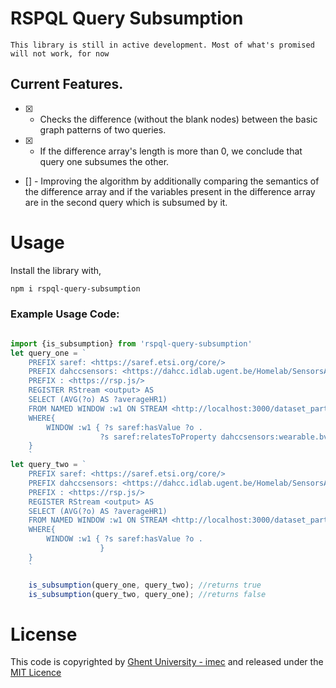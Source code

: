 # RSPQL Query Subsumption

`This library is still in active development. Most of what's promised will not work, for now`

## Current Features.

- [x] - Checks the difference (without the blank nodes) between the basic graph patterns of two queries.
- [x] - If the difference array's length is more than 0, we conclude that query one subsumes the other.
- [] -  Improving the algorithm by additionally comparing the semantics of the difference array and if the variables present in the difference array are in the second query which is subsumed by it.

# Usage

Install the library with,

```bash
npm i rspql-query-subsumption
```
### Example Usage Code:
```typescript

import {is_subsumption} from 'rspql-query-subsumption'
let query_one = `
    PREFIX saref: <https://saref.etsi.org/core/> 
    PREFIX dahccsensors: <https://dahcc.idlab.ugent.be/Homelab/SensorsAndActuators/>
    PREFIX : <https://rsp.js/>
    REGISTER RStream <output> AS
    SELECT (AVG(?o) AS ?averageHR1)
    FROM NAMED WINDOW :w1 ON STREAM <http://localhost:3000/dataset_participant1/data/> [RANGE 10 STEP 2]
    WHERE{
        WINDOW :w1 { ?s saref:hasValue ?o .
                    ?s saref:relatesToProperty dahccsensors:wearable.bvp .}
    }
    `
let query_two = `
    PREFIX saref: <https://saref.etsi.org/core/> 
    PREFIX dahccsensors: <https://dahcc.idlab.ugent.be/Homelab/SensorsAndActuators/>
    PREFIX : <https://rsp.js/>
    REGISTER RStream <output> AS
    SELECT (AVG(?o) AS ?averageHR1)
    FROM NAMED WINDOW :w1 ON STREAM <http://localhost:3000/dataset_participant1/data/> [RANGE 10 STEP 2]
    WHERE{
        WINDOW :w1 { ?s saref:hasValue ?o .
                    }
    }
    `

    is_subsumption(query_one, query_two); //returns true
    is_subsumption(query_two, query_one); //returns false
```

# License

This code is copyrighted by [Ghent University - imec](https://www.ugent.be/ea/idlab/en) and released under the [MIT Licence](./LICENCE)

